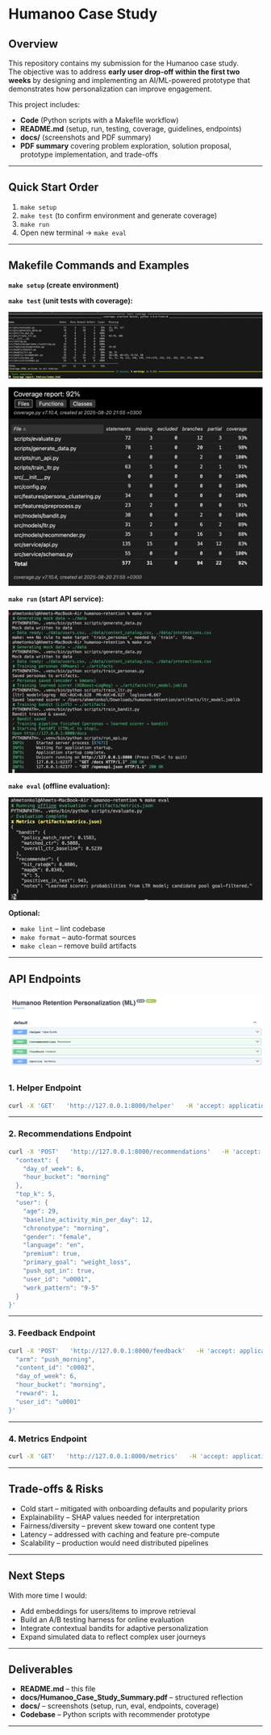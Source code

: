 # Humanoo Case Study

## Overview
This repository contains my submission for the Humanoo case study.  
The objective was to address **early user drop-off within the first two weeks** by designing and implementing an AI/ML-powered prototype that demonstrates how personalization can improve engagement.

This project includes:
- **Code** (Python scripts with a Makefile workflow)
- **README.md** (setup, run, testing, coverage, guidelines, endpoints)
- **docs/** (screenshots and PDF summary)
- **PDF summary** covering problem exploration, solution proposal, prototype implementation, and trade-offs

---

## Quick Start Order

1. `make setup`
2. `make test` (to confirm environment and generate coverage)
3. `make run`
4. Open new terminal → `make eval`

---

## Makefile Commands and Examples

**`make setup` (create environment)**  

**`make test` (unit tests with coverage):** 

![make test console](docs/coverage_console.png)  

![make test html](docs/coverage_html.png)

**`make run` (start API service):**  

![make run](docs/make_run.png)

**`make eval` (offline evaluation):**  

![make eval](docs/make_eval.png)

**Optional:**  
- `make lint` – lint codebase  
- `make format` – auto-format sources  
- `make clean` – remove build artifacts  

---

## API Endpoints

![api endpoints](docs/api_endpoints.png)

### 1. Helper Endpoint
```bash
curl -X 'GET'   'http://127.0.0.1:8000/helper'   -H 'accept: application/json'
```
---

### 2. Recommendations Endpoint
```bash
curl -X 'POST'   'http://127.0.0.1:8000/recommendations'   -H 'accept: application/json'   -H 'Content-Type: application/json'   -d '{
  "context": {
    "day_of_week": 6,
    "hour_bucket": "morning"
  },
  "top_k": 5,
  "user": {
    "age": 29,
    "baseline_activity_min_per_day": 12,
    "chronotype": "morning",
    "gender": "female",
    "language": "en",
    "premium": true,
    "primary_goal": "weight_loss",
    "push_opt_in": true,
    "user_id": "u0001",
    "work_pattern": "9-5"
  }
}'
```
---

### 3. Feedback Endpoint
```bash
curl -X 'POST'   'http://127.0.0.1:8000/feedback'   -H 'accept: application/json'   -H 'Content-Type: application/json'   -d '{
  "arm": "push_morning",
  "content_id": "c0002",
  "day_of_week": 6,
  "hour_bucket": "morning",
  "reward": 1,
  "user_id": "u0001"
}'
```

---

### 4. Metrics Endpoint
```bash
curl -X 'GET'   'http://127.0.0.1:8000/metrics'   -H 'accept: application/json'
```

---

## Trade-offs & Risks
- Cold start – mitigated with onboarding defaults and popularity priors  
- Explainability – SHAP values needed for interpretation  
- Fairness/diversity – prevent skew toward one content type  
- Latency – addressed with caching and feature pre-compute  
- Scalability – production would need distributed pipelines  

---

## Next Steps
With more time I would:  
- Add embeddings for users/items to improve retrieval  
- Build an A/B testing harness for online evaluation  
- Integrate contextual bandits for adaptive personalization  
- Expand simulated data to reflect complex user journeys  

---

## Deliverables
- **README.md** – this file  
- **docs/Humanoo_Case_Study_Summary.pdf** – structured reflection  
- **docs/** – screenshots (setup, run, eval, endpoints, coverage)  
- **Codebase** – Python scripts with recommender prototype  

---
